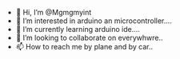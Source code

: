 - 👋 Hi, I’m @Mgmgmyint
- 👀 I’m interested in arduino an microcontroller....
- 🌱 I’m currently learning arduino ide....
- 💞️ I’m looking to collaborate on everywhwre..
- 📫 How to reach me by plane and by car..

<!---
Mgmgmyintoo/Mgmgmyintoo is a ✨ special ✨ repository because its `README.md` (this file) appears on your GitHub profile.
You can click the Preview link to take a look at your changes.
--->
